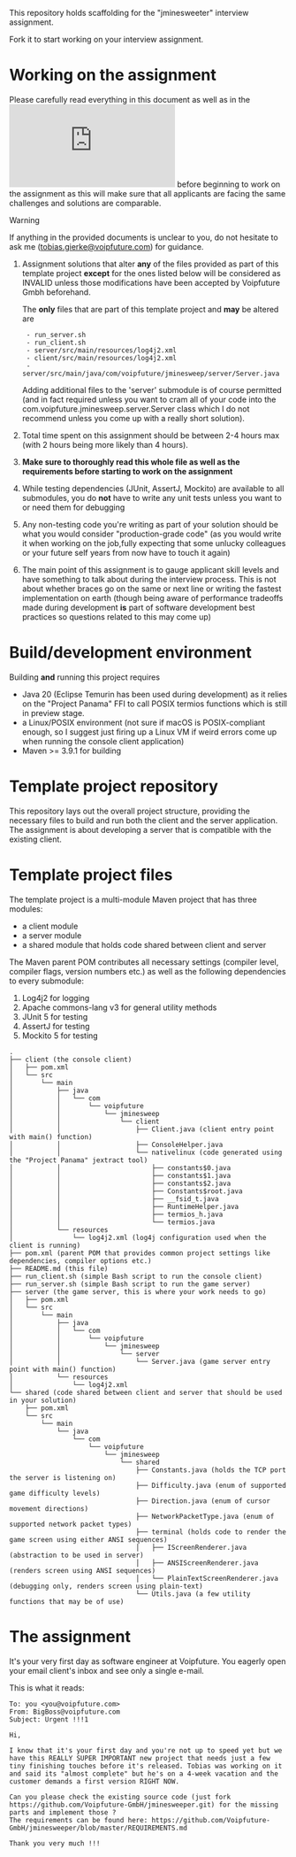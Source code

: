 This repository holds scaffolding for the "jminesweeter" interview assignment. 

Fork it to start working on your interview assignment.

# Working on the assignment

Please carefully read everything in this document as well as in the ![Requirements document](https://github.com/Voipfuture-GmbH/jminesweeper/blob/master/REQUIREMENTS.md) before beginning to work on the assignment as this will make sure that all applicants are facing the same challenges and solutions are comparable.

> [!WARNING]
> If anything in the provided documents is unclear to you, do not hesitate to ask me (tobias.gierke@voipfuture.com) for guidance.  

1. Assignment solutions that alter **any** of the files provided as part of this template project **except** for the ones listed below will be considered as INVALID unless those modifications have been accepted by Voipfuture Gmbh beforehand.

    The **only** files that are part of this template project and **may** be altered are 
    
        - run_server.sh
        - run_client.sh
        - server/src/main/resources/log4j2.xml
        - client/src/main/resources/log4j2.xml
        - server/src/main/java/com/voipfuture/jminesweep/server/Server.java

    Adding additional files to the 'server' submodule is of course permitted (and in fact required unless you want to cram all of your code into the com.voipfuture.jminesweep.server.Server class which I do not recommend unless you come up with a really short solution).

2. Total time spent on this assignment should be between 2-4 hours max (with 2 hours being more likely than 4 hours).
3. **Make sure to thoroughly read this whole file as well as the requirements before starting to work on the assignment**
4. While testing dependencies (JUnit, AssertJ, Mockito) are available to all submodules, you do **not** have to write any unit tests
unless you want to or need them for debugging 
5. Any non-testing code you're writing as part of your solution should be what you would consider "production-grade code" (as you would write it when working on the job,fully expecting that some unlucky colleagues or your future self years from now have to touch it again)
6. The main point of this assignment is to gauge applicant skill levels and have something to talk about during the interview process. 
This is not about whether braces go on the same or next line or writing the fastest implementation on earth (though being aware of performance tradeoffs made during development **is** part of software development best practices so questions related to this may come up)

# Build/development environment

Building **and** running this project requires 

- Java 20 (Eclipse Temurin has been used during development) as it relies on the "Project Panama" FFI 
to call POSIX termios functions which is still in preview stage.
- a Linux/POSIX environment (not sure if macOS is POSIX-compliant enough, so I suggest just firing up a Linux VM if weird
errors come up when running the console client application)
- Maven >= 3.9.1 for building

# Template project repository

This repository lays out the overall project structure, providing the necessary files to build and run both
the client and the server application. The assignment is about developing a server that is compatible
with the existing client.

# Template project files

The template project is a multi-module Maven project that has three modules:

- a client module
- a server module
- a shared module that holds code shared between client and server 

The Maven parent POM contributes all necessary settings (compiler level, compiler flags, version numbers etc.) 
as well as the following dependencies to every submodule:

1. Log4j2 for logging
2. Apache commons-lang v3 for general utility methods
3. JUnit 5 for testing
4. AssertJ for testing
5. Mockito 5 for testing

```
.
├── client (the console client)
│   ├── pom.xml
│   └── src
│       └── main
│           ├── java
│           │   └── com
│           │       └── voipfuture
│           │           └── jminesweep
│           │               └── client
│           │                   ├── Client.java (client entry point with main() function)
│           │                   ├── ConsoleHelper.java
│           │                   └── nativelinux (code generated using the "Project Panama" jextract tool) 
│           │                       ├── constants$0.java
│           │                       ├── constants$1.java
│           │                       ├── constants$2.java
│           │                       ├── Constants$root.java
│           │                       ├── __fsid_t.java
│           │                       ├── RuntimeHelper.java
│           │                       ├── termios_h.java
│           │                       └── termios.java
│           └── resources
│               └── log4j2.xml (log4j configuration used when the client is running)
├── pom.xml (parent POM that provides common project settings like dependencies, compiler options etc.)
├── README.md (this file)
├── run_client.sh (simple Bash script to run the console client)
├── run_server.sh (simple Bash script to run the game server)
├── server (the game server, this is where your work needs to go)
│   ├── pom.xml
│   └── src
│       └── main
│           ├── java
│           │   └── com
│           │       └── voipfuture
│           │           └── jminesweep
│           │               └── server
│           │                   └── Server.java (game server entry point with main() function)
│           └── resources
│               └── log4j2.xml
└── shared (code shared between client and server that should be used in your solution)
    ├── pom.xml
    └── src
        └── main
            └── java
                └── com
                    └── voipfuture
                        └── jminesweep
                            └── shared
                                ├── Constants.java (holds the TCP port the server is listening on) 
                                ├── Difficulty.java (enum of supported game difficulty levels)
                                ├── Direction.java (enum of cursor movement directions)
                                ├── NetworkPacketType.java (enum of supported network packet types)
                                ├── terminal (holds code to render the game screen using either ANSI sequences)
                                │   ├── IScreenRenderer.java (abstraction to be used in server)
                                │   ├── ANSIScreenRenderer.java (renders screen using ANSI sequences)
                                │   └── PlainTextScreenRenderer.java  (debugging only, renders screen using plain-text)
                                └── Utils.java (a few utility functions that may be of use)                                
```

# The assignment

It's your very first day as software engineer at Voipfuture. You eagerly open your email client's inbox and see only a single e-mail.

This is what it reads:

```
To: you <you@voipfuture.com>
From: BigBoss@voipfuture.com
Subject: Urgent !!!1

Hi,

I know that it's your first day and you're not up to speed yet but we have this REALLY SUPER IMPORTANT new project that needs just a few tiny finishing touches before it's released. Tobias was working on it and said its "almost complete" but he's on a 4-week vacation and the customer demands a first version RIGHT NOW. 

Can you please check the existing source code (just fork https://github.com/Voipfuture-GmbH/jminesweeper.git) for the missing parts and implement those ?
The requirements can be found here: https://github.com/Voipfuture-GmbH/jminesweeper/blob/master/REQUIREMENTS.md

Thank you very much !!!
